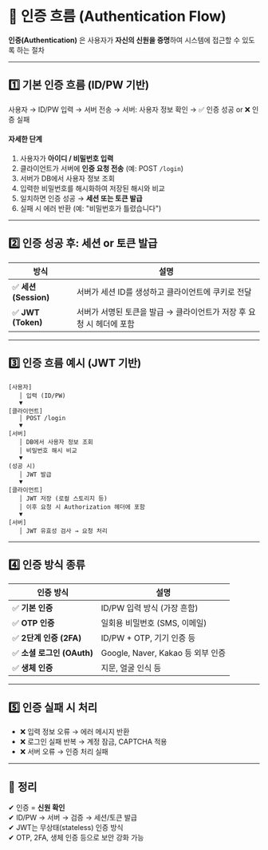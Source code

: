 # 🔐 인증 흐름 (Authentication Flow)

**인증(Authentication)** 은 사용자가 **자신의 신원을 증명**하여 시스템에 접근할 수 있도록 하는 절차

---

## 1️⃣ 기본 인증 흐름 (ID/PW 기반)

사용자 → ID/PW 입력 → 서버 전송 → 서버: 사용자 정보 확인 → ✅ 인증 성공 or ❌ 인증 실패

#### 자세한 단계

1. 사용자가 **아이디 / 비밀번호 입력**
2. 클라이언트가 서버에 **인증 요청 전송** (예: POST `/login`)
3. 서버가 DB에서 사용자 정보 조회
4. 입력한 비밀번호를 해시화하여 저장된 해시와 비교
5. 일치하면 인증 성공 → **세션 또는 토큰 발급**
6. 실패 시 에러 반환 (예: "비밀번호가 틀렸습니다")

---

## 2️⃣ 인증 성공 후: 세션 or 토큰 발급

| 방식          | 설명 |
|---------------|------|
| ✅ **세션 (Session)** | 서버가 세션 ID를 생성하고 클라이언트에 쿠키로 전달 |
| ✅ **JWT (Token)** | 서버가 서명된 토큰을 발급 → 클라이언트가 저장 후 요청 시 헤더에 포함 |

---

## 3️⃣ 인증 흐름 예시 (JWT 기반)
```
[사용자]
   │ 입력 (ID/PW)
   ▼
[클라이언트]
   │ POST /login
   ▼
[서버]
   │ DB에서 사용자 정보 조회
   │ 비밀번호 해시 비교
   ▼
(성공 시)
   │ JWT 발급
   ▼
[클라이언트]
   │ JWT 저장 (로컬 스토리지 등)
   │ 이후 요청 시 Authorization 헤더에 포함
   ▼
[서버]
   │ JWT 유효성 검사 → 요청 처리
```

---

## 4️⃣ 인증 방식 종류

| 인증 방식             | 설명 |
|------------------------|------|
| ✅ **기본 인증**          | ID/PW 입력 방식 (가장 흔함) |
| ✅ **OTP 인증**           | 일회용 비밀번호 (SMS, 이메일) |
| ✅ **2단계 인증 (2FA)**   | ID/PW + OTP, 기기 인증 등 |
| ✅ **소셜 로그인 (OAuth)**| Google, Naver, Kakao 등 외부 인증 |
| ✅ **생체 인증**          | 지문, 얼굴 인식 등 |

---

## 5️⃣ 인증 실패 시 처리

- ❌ 입력 정보 오류 → 에러 메시지 반환
- ❌ 로그인 실패 반복 → 계정 잠금, CAPTCHA 적용
- ❌ 서버 오류 → 인증 처리 실패

---

## 🎯 정리

✔ 인증 = **신원 확인**  
✔ ID/PW → 서버 → 검증 → 세션/토큰 발급  
✔ JWT는 무상태(stateless) 인증 방식  
✔ OTP, 2FA, 생체 인증 등으로 보안 강화 가능
